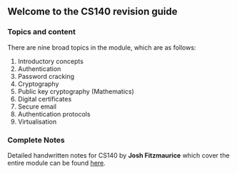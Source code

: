 ## Welcome to the CS140 revision guide

### Topics and content

There are nine broad topics in the module, which are as follows:

1. Introductory concepts
2. Authentication
3. Password cracking
4. Cryptography
5. Public key cryptography (Mathematics)
6. Digital certificates
7. Secure email
8. Authentication protocols
9. Virtualisation

### Complete Notes

Detailed handwritten notes for CS140 by **Josh Fitzmaurice** which cover the entire module can be found [here](./cs140-full.pdf).
